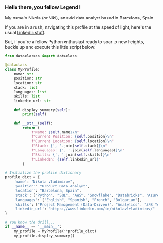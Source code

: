 ### Hello there, you fellow Legend! ####

My name's Nikola (or Niki), an avid data analyst based in Barcelona, Spain.

If you are in a rush, navigating this profile at the speed of light, here's the usual [LinkedIn stuff](https://www.linkedin.com/in/nikolavlvladimirov/).

But, if you're a fellow Python enthusiast ready to soar to new heights, buckle up and execute this little script below:
            
```python
from dataclasses import dataclass

@dataclass
class MyProfile:
    name: str
    position: str
    location: str
    stack: list
    languages: list
    skills: list
    linkedin_url: str

    def display_summary(self):
        print(self)

    def __str__(self):
        return (
            f"Name: {self.name}\n"
            f"Current Position: {self.position}\n"
            f"Current Location: {self.location}\n"
            f"Stack: {', '.join(self.stack)}\n"
            f"Languages: {', '.join(self.languages)}\n"
            f"Skills: {', '.join(self.skills)}\n"
            f"LinkedIn: {self.linkedin_url}"
        )

# Initialize the profile dictionary
profile_dict = {
    'name': "Nikola Vladimirov",
    'position': "Product Data Analyst",
    'location': "Barcelona, Spain",
    'stack': ["Python", "SQL", "AWS", "Snowflake", "Databricks", "Azure", "PBI", "MS Office"],
    'languages': ["English", "Spanish", "French", "Bulgarian"],
    'skills': ["Project Management (Data-Driven)", "Analytics", "A/B Testing", "Pipeline Optimization", "ETLs"],
    'linkedin_url': "https://www.linkedin.com/in/nikolavlvladimirov/"
}

# You know the drill...
if __name__ == '__main__':
    my_profile = MyProfile(**profile_dict)
    my_profile.display_summary()
